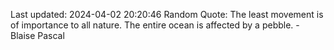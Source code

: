 Last updated: 2024-04-02 20:20:46
Random Quote: The least movement is of importance to all nature. The entire ocean is affected by a pebble. - Blaise Pascal